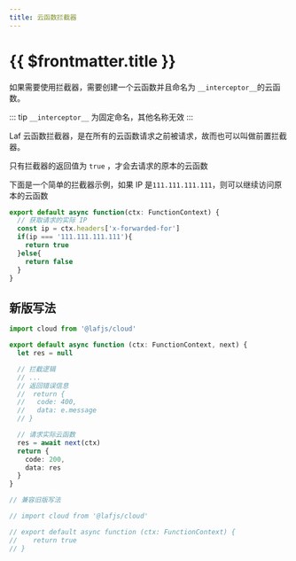 ```yaml
---
title: 云函数拦截器
---
```


# {{ $frontmatter.title }}

如果需要使用拦截器，需要创建一个云函数并且命名为 `__interceptor__`的云函数。

::: tip
`__interceptor__` 为固定命名，其他名称无效
:::

Laf 云函数拦截器，是在所有的云函数请求之前被请求，故而也可以叫做前置拦截器。

只有拦截器的返回值为 `true` ，才会去请求的原本的云函数

下面是一个简单的拦截器示例，如果 IP 是`111.111.111.111`，则可以继续访问原本的云函数

```typescript
export default async function(ctx: FunctionContext) {
  // 获取请求的实际 IP
  const ip = ctx.headers['x-forwarded-for']
  if(ip === '111.111.111.111'){
    return true
  }else{
    return false
  }
}
```

## 新版写法

```typescript
import cloud from '@lafjs/cloud'

export default async function (ctx: FunctionContext, next) {
  let res = null

  // 拦截逻辑
  // ...
  // 返回错误信息
  //  return {
  //   code: 400,
  //   data: e.message
  // }

  // 请求实际云函数
  res = await next(ctx)
  return {
    code: 200,
    data: res
  }
}

// 兼容旧版写法

// import cloud from '@lafjs/cloud'

// export default async function (ctx: FunctionContext) {
//    return true
// }
```
